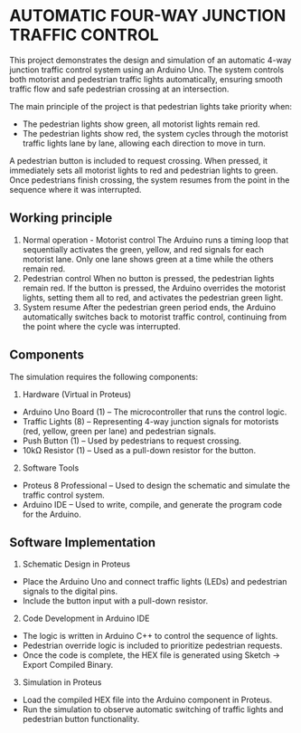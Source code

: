 # AUTOMATIC FOUR-WAY JUNCTION TRAFFIC CONTROL
This project demonstrates the design and simulation of an automatic 4-way junction traffic control system using an Arduino Uno. The system controls both motorist and pedestrian traffic lights automatically, ensuring smooth traffic flow and safe pedestrian crossing at an intersection.

The main principle of the project is that pedestrian lights take priority when:
- The pedestrian lights show green, all motorist lights remain red.
- The pedestrian lights show red, the system cycles through the motorist traffic lights lane by lane, allowing each direction to move in turn.

A pedestrian button is included to request crossing. When pressed, it immediately sets all motorist lights to red and pedestrian lights to green. Once pedestrians finish crossing, the system resumes from the point in the sequence where it was interrupted.

## Working principle
1. Normal operation - Motorist control
The Arduino runs a timing loop that sequentially activates the green, yellow, and red signals for each motorist lane. Only one lane shows green at a time while the others remain red.
2. Pedestrian control
When no button is pressed, the pedestrian lights remain red. If the button is pressed, the Arduino overrides the motorist lights, setting them all to red, and activates the pedestrian green light.
3. System resume
After the pedestrian green period ends, the Arduino automatically switches back to motorist traffic control, continuing from the point where the cycle was interrupted.

## Components
The simulation requires the following components:
1. Hardware (Virtual in Proteus)
- Arduino Uno Board (1) – The microcontroller that runs the control logic.
- Traffic Lights (8) – Representing 4-way junction signals for motorists (red, yellow, green per lane) and pedestrian signals.
- Push Button (1) – Used by pedestrians to request crossing.
- 10kΩ Resistor (1) – Used as a pull-down resistor for the button.
2. Software Tools
- Proteus 8 Professional – Used to design the schematic and simulate the traffic control system.
- Arduino IDE – Used to write, compile, and generate the program code for the Arduino.

## Software Implementation

1. Schematic Design in Proteus
- Place the Arduino Uno and connect traffic lights (LEDs) and pedestrian signals to the digital pins.
- Include the button input with a pull-down resistor.
2. Code Development in Arduino IDE
- The logic is written in Arduino C++ to control the sequence of lights.
- Pedestrian override logic is included to prioritize pedestrian requests.
- Once the code is complete, the HEX file is generated using Sketch → Export Compiled Binary.
3. Simulation in Proteus
- Load the compiled HEX file into the Arduino component in Proteus.
- Run the simulation to observe automatic switching of traffic lights and pedestrian button functionality.
